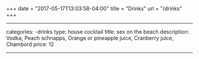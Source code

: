 +++
date = "2017-05-17T13:03:58-04:00"
title = "Drinks"
url = "/drinks"
+++

---
categories: 
-drinks
type: house cocktail
title: sex on the beach
description: Vodka, Peach schnapps, Orange or pineapple juice, Cranberry juice, Chambord
price: 12

----
